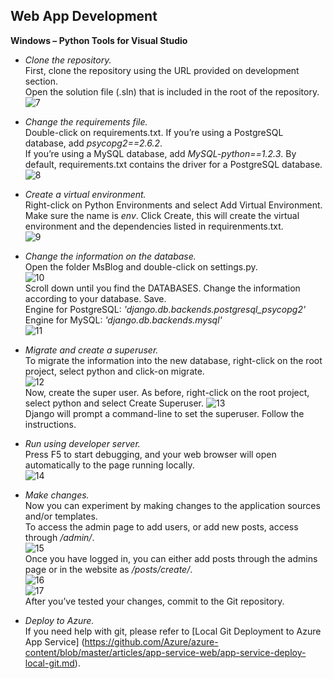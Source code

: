## **Web App Development**

**Windows – Python Tools for Visual Studio** 

+ *Clone the repository.*  
First, clone the repository using the URL provided on development section.  
Open the solution file (.sln) that is included in the root of the repository.  
![7](https://github.com/ymr89/MsBlog/blob/master/Images-README/7.png)

+ *Change the requirements file.*  
Double-click on requirements.txt. If you’re using a PostgreSQL database, add _psycopg2==2.6.2_.  
If you’re using a MySQL database, add _MySQL-python==1.2.3_. By default, requirements.txt contains the driver for a PostgreSQL database.  
![8](https://github.com/ymr89/MsBlog/blob/master/Images-README/8.png)

+ *Create a virtual environment.*  
Right-click on Python Environments and select Add Virtual Environment. Make sure the name is _env_. Click Create, this will create the virtual environment and the dependencies listed in requirenments.txt.  
![9](https://github.com/ymr89/MsBlog/blob/master/Images-README/9.png)

+ *Change the information on the database.*  
Open the folder MsBlog and double-click on settings.py.  
![10](https://github.com/ymr89/MsBlog/blob/master/Images-README/10.png)  
Scroll down until you find the DATABASES. Change the information according to your database. Save.   
Engine for PostgreSQL: _'django.db.backends.postgresql_psycopg2'_  
Engine for MySQL: _'django.db.backends.mysql'_  
![11](https://github.com/ymr89/MsBlog/blob/master/Images-README/11.png)

+ *Migrate and create a superuser.*  
To migrate the information into the new database, right-click on the root project, select python and click-on migrate.  
![12](https://github.com/ymr89/MsBlog/blob/master/Images-README/12.png)  
Now, create the super user. As before, right-click on the root project, select python and select Create Superuser.
![13](https://github.com/ymr89/MsBlog/blob/master/Images-README/13.png)  
Django will prompt a command-line to set the superuser. Follow the instructions. 

+ *Run using developer server.*  
Press F5 to start debugging, and your web browser will open automatically to the page running locally.  
![14](https://github.com/ymr89/MsBlog/blob/master/Images-README/14.png) 

+ *Make changes.*  
Now you can experiment by making changes to the application sources and/or templates.  
To access the admin page to add users, or add new posts, access through _/admin/_.  
![15](https://github.com/ymr89/MsBlog/blob/master/Images-README/15.png)  
Once you have logged in, you can either add posts through the admins page or in the website as _/posts/create/_.  
![16](https://github.com/ymr89/MsBlog/blob/master/Images-README/16.png)  
![17](https://github.com/ymr89/MsBlog/blob/master/Images-README/17.png)  
After you’ve tested your changes, commit to the Git repository. 

+ *Deploy to Azure.*  
If you need help with git, please refer to [Local Git Deployment to Azure App Service] (https://github.com/Azure/azure-content/blob/master/articles/app-service-web/app-service-deploy-local-git.md).


